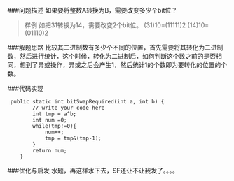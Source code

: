 ###问题描述
如果要将整数A转换为B，需要改变多少个bit位？

>样例
如把31转换为14，需要改变2个bit位。
>(31)10=(11111)2
>(14)10=(01110)2

###解题思路
比较其二进制数有多少个不同的位置，首先需要将其转化为二进制数，然后进行统计，这个时候，转化为二进制后，如何判断这个数之前的是否相同，想到了异或操作，异或之后会产生1，然后统计1的个数即为要转化的位置的个数。

###代码实现
```
 public static int bitSwapRequired(int a, int b) {
        // write your code here
        int tmp = a^b;
        int num =0;
        while(tmp!=0){
        	num++;
        	tmp = tmp&(tmp-1);
        }
        return num;
    }
```

###优化与启发
水题，再这样水下去，SF还让不让我发了。。。。